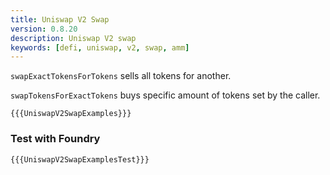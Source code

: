 ```yaml
---
title: Uniswap V2 Swap
version: 0.8.20
description: Uniswap V2 swap
keywords: [defi, uniswap, v2, swap, amm]
---
```


`swapExactTokensForTokens` sells all tokens for another.

`swapTokensForExactTokens` buys specific amount of tokens set by the caller.

```solidity
{{{UniswapV2SwapExamples}}}
```

### Test with Foundry

```solidity
{{{UniswapV2SwapExamplesTest}}}
```

